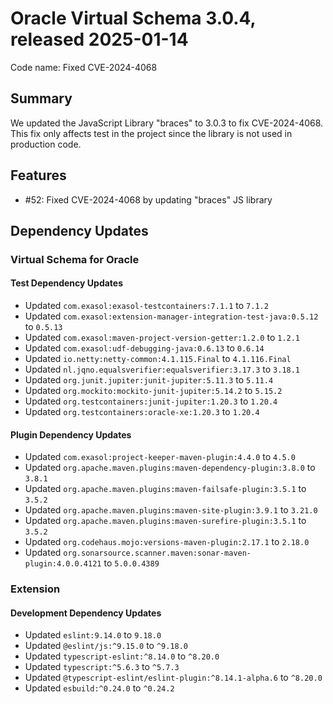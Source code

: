 # Oracle Virtual Schema 3.0.4, released 2025-01-14

Code name: Fixed CVE-2024-4068

## Summary

We updated the JavaScript Library "braces" to 3.0.3 to fix CVE-2024-4068. This fix only affects test in the project since the library is not used in production code.

## Features

* #52: Fixed CVE-2024-4068 by updating "braces" JS library

## Dependency Updates

### Virtual Schema for Oracle

#### Test Dependency Updates

* Updated `com.exasol:exasol-testcontainers:7.1.1` to `7.1.2`
* Updated `com.exasol:extension-manager-integration-test-java:0.5.12` to `0.5.13`
* Updated `com.exasol:maven-project-version-getter:1.2.0` to `1.2.1`
* Updated `com.exasol:udf-debugging-java:0.6.13` to `0.6.14`
* Updated `io.netty:netty-common:4.1.115.Final` to `4.1.116.Final`
* Updated `nl.jqno.equalsverifier:equalsverifier:3.17.3` to `3.18.1`
* Updated `org.junit.jupiter:junit-jupiter:5.11.3` to `5.11.4`
* Updated `org.mockito:mockito-junit-jupiter:5.14.2` to `5.15.2`
* Updated `org.testcontainers:junit-jupiter:1.20.3` to `1.20.4`
* Updated `org.testcontainers:oracle-xe:1.20.3` to `1.20.4`

#### Plugin Dependency Updates

* Updated `com.exasol:project-keeper-maven-plugin:4.4.0` to `4.5.0`
* Updated `org.apache.maven.plugins:maven-dependency-plugin:3.8.0` to `3.8.1`
* Updated `org.apache.maven.plugins:maven-failsafe-plugin:3.5.1` to `3.5.2`
* Updated `org.apache.maven.plugins:maven-site-plugin:3.9.1` to `3.21.0`
* Updated `org.apache.maven.plugins:maven-surefire-plugin:3.5.1` to `3.5.2`
* Updated `org.codehaus.mojo:versions-maven-plugin:2.17.1` to `2.18.0`
* Updated `org.sonarsource.scanner.maven:sonar-maven-plugin:4.0.0.4121` to `5.0.0.4389`

### Extension

#### Development Dependency Updates

* Updated `eslint:9.14.0` to `9.18.0`
* Updated `@eslint/js:^9.15.0` to `^9.18.0`
* Updated `typescript-eslint:^8.14.0` to `^8.20.0`
* Updated `typescript:^5.6.3` to `^5.7.3`
* Updated `@typescript-eslint/eslint-plugin:^8.14.1-alpha.6` to `^8.20.0`
* Updated `esbuild:^0.24.0` to `^0.24.2`
